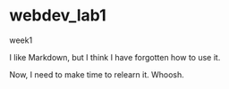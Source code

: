 # webdev_lab1
 week1
 
I like Markdown, but I think I have forgotten how to use it.

Now, I need to make time to relearn it. Whoosh.
